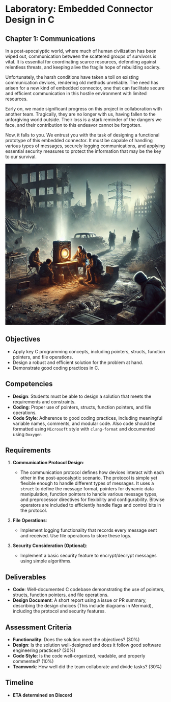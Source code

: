 # Laboratory: Embedded Connector Design in C

## Chapter 1: Communications

In a post-apocalyptic world, where much of human civilization has been wiped out, communication between the scattered groups of survivors is vital. It is essential for coordinating scarce resources, defending against relentless threats, and keeping alive the fragile hope of rebuilding society.

Unfortunately, the harsh conditions have taken a toll on existing communication devices, rendering old methods unreliable. The need has arisen for a new kind of embedded connector, one that can facilitate secure and efficient communication in this hostile environment with limited resources.

Early on, we made significant progress on this project in collaboration with another team. Tragically, they are no longer with us, having fallen to the unforgiving world outside. Their loss is a stark reminder of the dangers we face, and their contribution to this endeavor cannot be forgotten.

Now, it falls to you. We entrust you with the task of designing a functional prototype of this embedded connector. It must be capable of handling various types of messages, securely logging communications, and applying essential security measures to protect the information that may be the key to our survival.

<div style="text-align: center;">
  <img src="img/communications.png" alt="Embedded Connector Design">
</div>

## Objectives

- Apply key C programming concepts, including pointers, structs, function pointers, and file operations.
- Design a robust and efficient solution for the problem at hand.
- Demonstrate good coding practices in C.

## Competencies

- **Design**: Students must be able to design a solution that meets the requirements and constraints.
- **Coding**: Proper use of pointers, structs, function pointers, and file operations.
- **Code Style**: Adherence to good coding practices, including meaningful variable names, comments, and modular code. Also code should be formatted using `Microsoft` style with `clang-format` and documented using `Doxygen`

## Requirements

1. **Communication Protocol Design**:

   - The communication protocol defines how devices interact with each other in the post-apocalyptic scenario. The protocol is simple yet flexible enough to handle different types of messages. It uses a `struct` to define the message format, pointers for dynamic data manipulation, function pointers to handle various message types, and preprocessor directives for flexibility and configurability. Bitwise operators are included to efficiently handle flags and control bits in the protocol.

2. **File Operations**:

   - Implement logging functionality that records every message sent and received. Use file operations to store these logs.

3. **Security Consideration (Optional)**:
   - Implement a basic security feature to encrypt/decrypt messages using simple algorithms.

## Deliverables

- **Code**: Well-documented C codebase demonstrating the use of pointers, structs, function pointers, and file operations.
- **Design Document**: A short report using a issue or PR summary, describing the design choices (This include diagrams in Mermaid), including the protocol and security features.

## Assessment Criteria

- **Functionality**: Does the solution meet the objectives? (30%)
- **Design**: Is the solution well-designed and does it follow good software engineering practices? (30%)
- **Code Style**: Is the code well-organized, readable, and properly commented? (10%)
- **Teamwork**: How well did the team collaborate and divide tasks? (30%)

## Timeline

- **ETA determined on Discord**
